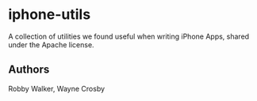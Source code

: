 iphone-utils
============

A collection of utilities we found useful when writing iPhone Apps, shared under the Apache license.

Authors
-------
Robby Walker, Wayne Crosby

